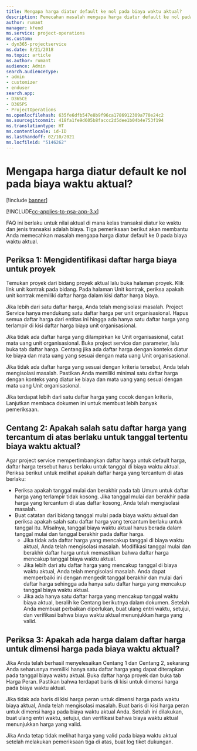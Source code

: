 ```yaml
---
title: Mengapa harga diatur default ke nol pada biaya waktu aktual?
description: Pemecahan masalah mengapa harga diatur default ke nol pada biaya waktu aktual.
author: rumant
manager: kfend
ms.service: project-operations
ms.custom:
- dyn365-projectservice
ms.date: 8/21/2018
ms.topic: article
ms.author: rumant
audience: Admin
search.audienceType:
- admin
- customizer
- enduser
search.app:
- D365CE
- D365PS
- ProjectOperations
ms.openlocfilehash: 635fe6dfb547e8b9f96ca1786912309a770e24c2
ms.sourcegitcommit: 418fa1fe9d605b8faccc2d5dee1b04b4e753f194
ms.translationtype: HT
ms.contentlocale: id-ID
ms.lasthandoff: 02/10/2021
ms.locfileid: "5146262"
---
```

# <a name="why-is-the-price-defaulting-to-zero-on-time-cost-actuals"></a>Mengapa harga diatur default ke nol pada biaya waktu aktual?

[!include [banner](../includes/psa-now-project-operations.md)]

[!INCLUDE[cc-applies-to-psa-app-3.x](../includes/cc-applies-to-psa-app-3x.md)]

FAQ ini berlaku untuk nilai aktual di mana kelas transaksi diatur ke waktu dan jenis transaksi adalah biaya. Tiga pemeriksaan berikut akan membantu Anda memecahkan masalah mengapa harga diatur default ke 0 pada biaya waktu aktual.
 
## <a name="check-1-identify-the-cost-price-list-for-the-project"></a>Periksa 1: Mengidentifikasi daftar harga biaya untuk proyek

Temukan proyek dari bidang proyek aktual lalu buka halaman proyek. Klik link unit kontrak pada bidang. Pada halaman Unit kontrak, periksa apakah unit kontrak memiliki daftar harga dalam kisi daftar harga biaya.

Jika lebih dari satu daftar harga, Anda telah mengisolasi masalah. Project Service hanya mendukung satu daftar harga per unit organisasional. Hapus semua daftar harga dari entitas ini hingga ada hanya satu daftar harga yang terlampir di kisi daftar harga biaya unit organisasional.

Jika tidak ada daftar harga yang dilampirkan ke Unit organisasional, catat mata uang unit organisasional. Buka project service dan parameter, lalu buka tab daftar harga. Centang jika ada daftar harga dengan konteks diatur ke biaya dan mata uang yang sesuai dengan mata uang Unit organisasional.
 
Jika tidak ada daftar harga yang sesuai dengan kriteria tersebut, Anda telah mengisolasi masalah. Pastikan Anda memiliki minimal satu daftar harga dengan konteks yang diatur ke biaya dan mata uang yang sesuai dengan mata uang Unit organisasional.

Jika terdapat lebih dari satu daftar harga yang cocok dengan kriteria, Lanjutkan membaca dokumen ini untuk membuat lebih banyak pemeriksaan.

## <a name="check-2-are-any-of-the-price-lists-identified-above-valid-for-the-specific-date-of-the-time-cost-actual"></a>Centang 2: Apakah salah satu daftar harga yang tercantum di atas berlaku untuk tanggal tertentu biaya waktu aktual?

Agar project service mempertimbangkan daftar harga untuk default harga, daftar harga tersebut harus berlaku untuk tanggal di biaya waktu aktual. Periksa berikut untuk melihat apakah daftar harga yang tercantum di atas berlaku:

- Periksa apakah tanggal mulai dan berakhir pada tab Umum untuk daftar harga yang terlampir tidak kosong. Jika tanggal mulai dan berakhir pada harga yang tercantum di atas daftar kosong, Anda telah mengisolasi masalah. 
- Buat catatan dari bidang tanggal mulai pada biaya waktu aktual dan periksa apakah salah satu daftar harga yang tercantum berlaku untuk tanggal itu. Misalnya, tanggal biaya waktu aktual harus berada dalam tanggal mulai dan tanggal berakhir pada daftar harga. 
    - Jika tidak ada daftar harga yang mencakup tanggal di biaya waktu aktual, Anda telah mengisolasi masalah. Modifikasi tanggal mulai dan berakhir daftar harga untuk memastikan bahwa daftar harga mencakup tanggal biaya waktu aktual. 
    - Jika lebih dari atu daftar harga yang mencakup tanggal di biaya waktu aktual, Anda telah mengisolasi masalah. Anda dapat memperbaiki ini dengan mengedit tanggal berakhir dan mulai dari daftar harga sehingga ada hanya satu daftar harga yang mencakup tanggal biaya waktu aktual. 
    - Jika ada hanya satu daftar harga yang mencakup tanggal waktu biaya aktual, beralih ke Centang berikutnya dalam dokumen.
Setelah Anda membuat perbaikan diperlukan, buat ulang entri waktu, setujui, dan verifikasi bahwa biaya waktu aktual menunjukkan harga yang valid.

## <a name="check-3-is-there-a-price-in-the-price-list-for-the-pricing-dimensions-on-the-time-cost-actual"></a>Periksa 3: Apakah ada harga dalam daftar harga untuk dimensi harga pada biaya waktu aktual?

Jika Anda telah berhasil menyelesaikan Centang 1 dan Centang 2, sekarang Anda seharusnya memiliki hanya satu daftar harga yang dapat diterapkan pada tanggal biaya waktu aktual. Buka daftar harga proyek dan buka tab Harga Peran. Pastikan bahwa terdapat baris di kisi untuk dimensi harga pada biaya waktu aktual.

Jika tidak ada baris di kisi harga peran untuk dimensi harga pada waktu biaya aktual, Anda telah mengisolasi masalah. Buat baris di kisi harga peran untuk dimensi harga pada biaya waktu aktual Anda. Setelah ini dilakukan, buat ulang entri waktu, setujui, dan verifikasi bahwa biaya waktu aktual menunjukkan harga yang valid.
 
Jika Anda tetap tidak melihat harga yang valid pada biaya waktu aktual setelah melakukan pemeriksaan tiga di atas, buat log tiket dukungan.



